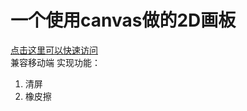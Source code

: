 # 一个使用canvas做的2D画板
[点击这里可以快速访问](https://hecoco.github.io/demo-JavaScript/demo02.html)  
兼容移动端
实现功能：
1. 清屏
2. 橡皮擦
